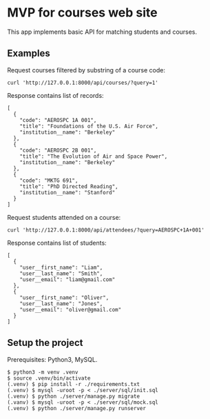 # MVP for courses web site

This app implements basic API for matching students and courses.

## Examples

Request courses filtered by substring of a course code:
```
curl 'http://127.0.0.1:8000/api/courses/?query=1'
```

Response contains list of records:
```
[
  {
    "code": "AEROSPC 1A 001",
    "title": "Foundations of the U.S. Air Force",
    "institution__name": "Berkeley"
  },
  {
    "code": "AEROSPC 2B 001",
    "title": "The Evolution of Air and Space Power",
    "institution__name": "Berkeley"
  },
  {
    "code": "MKTG 691",
    "title": "PhD Directed Reading",
    "institution__name": "Stanford"
  }
]
```

Request students attended on a course:
```
curl 'http://127.0.0.1:8000/api/attendees/?query=AEROSPC+1A+001'
```

Response contains list of students:
```
[
  {
    "user__first_name": "Liam",
    "user__last_name": "Smith",
    "user__email": "liam@gmail.com"
  },
  {
    "user__first_name": "Oliver",
    "user__last_name": "Jones",
    "user__email": "oliver@gmail.com"
  }
]
```

## Setup the project

Prerequisites: Python3, MySQL.

```
$ python3 -m venv .venv
$ source .venv/bin/activate
(.venv) $ pip install -r ./requirements.txt
(.venv) $ mysql -uroot -p < ./server/sql/init.sql
(.venv) $ python ./server/manage.py migrate
(.vanv) $ mysql -uroot -p < ./server/sql/mock.sql
(.venv) $ python ./server/manage.py runserver
```